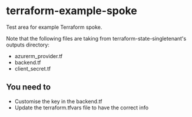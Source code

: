 # terraform-example-spoke

Test area for example Terraform spoke.

Note that the following files are taking from terraform-state-singletenant's outputs directory:

* azurerm_provider.tf
* backend.tf
* client_secret.tf

## You need to

* Customise the key in the backend.tf
* Update the terraform.tfvars file to have the correct info
